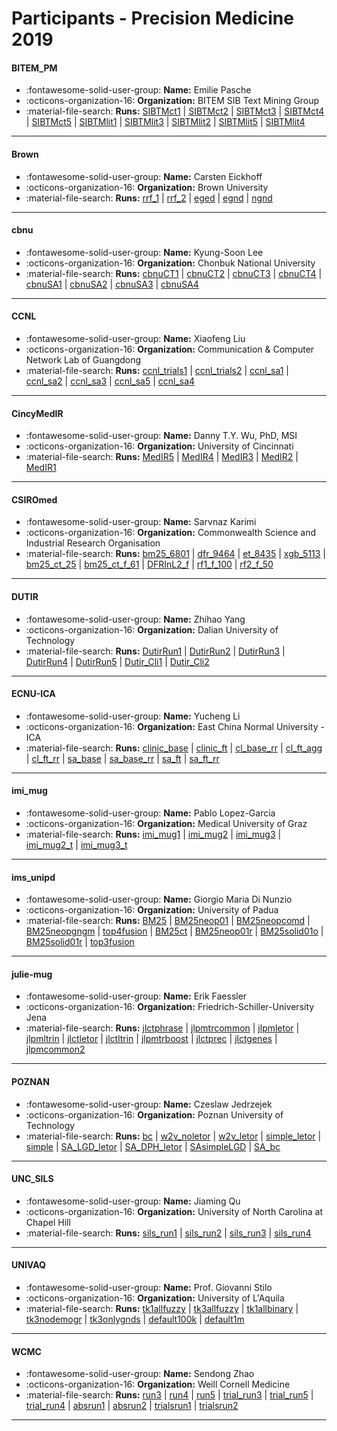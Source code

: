 # Participants - Precision Medicine 2019 

#### BITEM_PM
 - :fontawesome-solid-user-group: **Name:** Emilie Pasche
 - :octicons-organization-16: **Organization:** BITEM SIB Text Mining Group
 - :material-file-search: **Runs:** [SIBTMct1](./runs.md#sibtmct1) | [SIBTMct2](./runs.md#sibtmct2) | [SIBTMct3](./runs.md#sibtmct3) | [SIBTMct4](./runs.md#sibtmct4) | [SIBTMct5](./runs.md#sibtmct5) | [SIBTMlit1](./runs.md#sibtmlit1) | [SIBTMlit3](./runs.md#sibtmlit3) | [SIBTMlit2](./runs.md#sibtmlit2) | [SIBTMlit5](./runs.md#sibtmlit5) | [SIBTMlit4](./runs.md#sibtmlit4)

---
#### Brown
 - :fontawesome-solid-user-group: **Name:** Carsten Eickhoff
 - :octicons-organization-16: **Organization:** Brown University
 - :material-file-search: **Runs:** [rrf_1](./runs.md#rrf_1) | [rrf_2](./runs.md#rrf_2) | [eged](./runs.md#eged) | [egnd](./runs.md#egnd) | [ngnd](./runs.md#ngnd)

---
#### cbnu
 - :fontawesome-solid-user-group: **Name:** Kyung-Soon Lee
 - :octicons-organization-16: **Organization:** Chonbuk National University
 - :material-file-search: **Runs:** [cbnuCT1](./runs.md#cbnuct1) | [cbnuCT2](./runs.md#cbnuct2) | [cbnuCT3](./runs.md#cbnuct3) | [cbnuCT4](./runs.md#cbnuct4) | [cbnuSA1](./runs.md#cbnusa1) | [cbnuSA2](./runs.md#cbnusa2) | [cbnuSA3](./runs.md#cbnusa3) | [cbnuSA4](./runs.md#cbnusa4)

---
#### CCNL
 - :fontawesome-solid-user-group: **Name:** Xiaofeng Liu
 - :octicons-organization-16: **Organization:** Communication & Computer Network Lab of Guangdong
 - :material-file-search: **Runs:** [ccnl_trials1](./runs.md#ccnl_trials1) | [ccnl_trials2](./runs.md#ccnl_trials2) | [ccnl_sa1](./runs.md#ccnl_sa1) | [ccnl_sa2](./runs.md#ccnl_sa2) | [ccnl_sa3](./runs.md#ccnl_sa3) | [ccnl_sa5](./runs.md#ccnl_sa5) | [ccnl_sa4](./runs.md#ccnl_sa4)

---
#### CincyMedIR
 - :fontawesome-solid-user-group: **Name:** Danny T.Y. Wu, PhD, MSI
 - :octicons-organization-16: **Organization:** University of Cincinnati
 - :material-file-search: **Runs:** [MedIR5](./runs.md#medir5) | [MedIR4](./runs.md#medir4) | [MedIR3](./runs.md#medir3) | [MedIR2](./runs.md#medir2) | [MedIR1](./runs.md#medir1)

---
#### CSIROmed
 - :fontawesome-solid-user-group: **Name:** Sarvnaz Karimi
 - :octicons-organization-16: **Organization:** Commonwealth Science and Industrial Research Organisation
 - :material-file-search: **Runs:** [bm25_6801](./runs.md#bm25_6801) | [dfr_9464](./runs.md#dfr_9464) | [et_8435](./runs.md#et_8435) | [xgb_5113](./runs.md#xgb_5113) | [bm25_ct_25](./runs.md#bm25_ct_25) | [bm25_ct_f_61](./runs.md#bm25_ct_f_61) | [DFRInL2_f](./runs.md#dfrinl2_f) | [rf1_f_100](./runs.md#rf1_f_100) | [rf2_f_50](./runs.md#rf2_f_50)

---
#### DUTIR
 - :fontawesome-solid-user-group: **Name:** Zhihao Yang
 - :octicons-organization-16: **Organization:** Dalian University of Technology
 - :material-file-search: **Runs:** [DutirRun1](./runs.md#dutirrun1) | [DutirRun2](./runs.md#dutirrun2) | [DutirRun3](./runs.md#dutirrun3) | [DutirRun4](./runs.md#dutirrun4) | [DutirRun5](./runs.md#dutirrun5) | [Dutir_Cli1](./runs.md#dutir_cli1) | [Dutir_Cli2](./runs.md#dutir_cli2)

---
#### ECNU-ICA
 - :fontawesome-solid-user-group: **Name:** Yucheng Li
 - :octicons-organization-16: **Organization:** East China Normal University - ICA
 - :material-file-search: **Runs:** [clinic_base](./runs.md#clinic_base) | [clinic_ft](./runs.md#clinic_ft) | [cl_base_rr](./runs.md#cl_base_rr) | [cl_ft_agg](./runs.md#cl_ft_agg) | [cl_ft_rr](./runs.md#cl_ft_rr) | [sa_base](./runs.md#sa_base) | [sa_base_rr](./runs.md#sa_base_rr) | [sa_ft](./runs.md#sa_ft) | [sa_ft_rr](./runs.md#sa_ft_rr)

---
#### imi_mug
 - :fontawesome-solid-user-group: **Name:** Pablo Lopez-Garcia
 - :octicons-organization-16: **Organization:** Medical University of Graz
 - :material-file-search: **Runs:** [imi_mug1](./runs.md#imi_mug1) | [imi_mug2](./runs.md#imi_mug2) | [imi_mug3](./runs.md#imi_mug3) | [imi_mug2_t](./runs.md#imi_mug2_t) | [imi_mug3_t](./runs.md#imi_mug3_t)

---
#### ims_unipd
 - :fontawesome-solid-user-group: **Name:** Giorgio Maria Di Nunzio
 - :octicons-organization-16: **Organization:** University of Padua
 - :material-file-search: **Runs:** [BM25](./runs.md#bm25) | [BM25neop01](./runs.md#bm25neop01) | [BM25neopcomd](./runs.md#bm25neopcomd) | [BM25neopgngm](./runs.md#bm25neopgngm) | [top4fusion](./runs.md#top4fusion) | [BM25ct](./runs.md#bm25ct) | [BM25neop01r](./runs.md#bm25neop01r) | [BM25solid01o](./runs.md#bm25solid01o) | [BM25solid01r](./runs.md#bm25solid01r) | [top3fusion](./runs.md#top3fusion)

---
#### julie-mug
 - :fontawesome-solid-user-group: **Name:** Erik Faessler
 - :octicons-organization-16: **Organization:** Friedrich-Schiller-University Jena
 - :material-file-search: **Runs:** [jlctphrase](./runs.md#jlctphrase) | [jlpmtrcommon](./runs.md#jlpmtrcommon) | [jlpmletor](./runs.md#jlpmletor) | [jlpmltrin](./runs.md#jlpmltrin) | [jlctletor](./runs.md#jlctletor) | [jlctltrin](./runs.md#jlctltrin) | [jlpmtrboost](./runs.md#jlpmtrboost) | [jlctprec](./runs.md#jlctprec) | [jlctgenes](./runs.md#jlctgenes) | [jlpmcommon2](./runs.md#jlpmcommon2)

---
#### POZNAN
 - :fontawesome-solid-user-group: **Name:** Czeslaw Jedrzejek
 - :octicons-organization-16: **Organization:** Poznan University of Technology
 - :material-file-search: **Runs:** [bc](./runs.md#bc) | [w2v_noletor](./runs.md#w2v_noletor) | [w2v_letor](./runs.md#w2v_letor) | [simple_letor](./runs.md#simple_letor) | [simple](./runs.md#simple) | [SA_LGD_letor](./runs.md#sa_lgd_letor) | [SA_DPH_letor](./runs.md#sa_dph_letor) | [SAsimpleLGD](./runs.md#sasimplelgd) | [SA_bc](./runs.md#sa_bc)

---
#### UNC_SILS
 - :fontawesome-solid-user-group: **Name:** Jiaming Qu
 - :octicons-organization-16: **Organization:** University of North Carolina at Chapel Hill
 - :material-file-search: **Runs:** [sils_run1](./runs.md#sils_run1) | [sils_run2](./runs.md#sils_run2) | [sils_run3](./runs.md#sils_run3) | [sils_run4](./runs.md#sils_run4)

---
#### UNIVAQ
 - :fontawesome-solid-user-group: **Name:** Prof. Giovanni Stilo
 - :octicons-organization-16: **Organization:** University of L'Aquila
 - :material-file-search: **Runs:** [tk1allfuzzy](./runs.md#tk1allfuzzy) | [tk3allfuzzy](./runs.md#tk3allfuzzy) | [tk1allbinary](./runs.md#tk1allbinary) | [tk3nodemogr](./runs.md#tk3nodemogr) | [tk3onlygnds](./runs.md#tk3onlygnds) | [default100k](./runs.md#default100k) | [default1m](./runs.md#default1m)

---
#### WCMC
 - :fontawesome-solid-user-group: **Name:** Sendong Zhao
 - :octicons-organization-16: **Organization:** Weill Cornell Medicine
 - :material-file-search: **Runs:** [run3](./runs.md#run3) | [run4](./runs.md#run4) | [run5](./runs.md#run5) | [trial_run3](./runs.md#trial_run3) | [trial_run5](./runs.md#trial_run5) | [trial_run4](./runs.md#trial_run4) | [absrun1](./runs.md#absrun1) | [absrun2](./runs.md#absrun2) | [trialsrun1](./runs.md#trialsrun1) | [trialsrun2](./runs.md#trialsrun2)

---
